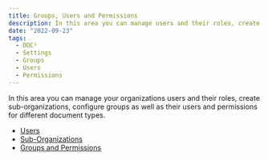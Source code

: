 ```yaml
---
title: Groups, Users and Permissions
description: In this area you can manage users and their roles, create sub-organizations, configure groupsas well as their users and permissions for different document types.
date: "2022-09-23"
tags:
  - DOC²
  - Settings
  - Groups
  - Users
  - Permissions
---
```


In this area you can manage your organizations users and their roles, create sub-organizations, configure groups as well as their users and permissions for different document types.

- [Users](/doc2/settings/groups-users-permissions/users/)
- [Sub-Organizations](/security/privileges/)
- [Groups and Permissions](/security/privileges/#groups)